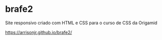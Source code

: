 # brafe2
Site responsivo criado com HTML e CSS para o curso de CSS da Origamid

https://arrisonjr.github.io/brafe2/
